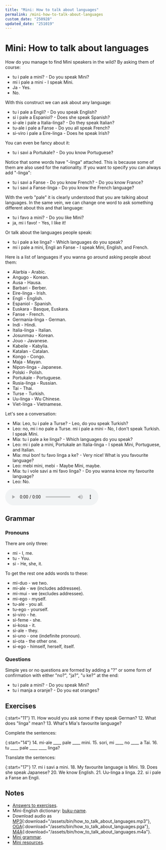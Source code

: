 ```yaml
---
title: "Mini: How to talk about languages"
permalink: /mini-how-to-talk-about-languages
custom_date: "250928"
updated_date: "251019"
---
```


# Mini: How to talk about languages

How do you manage to find Mini speakers in the wild? By asking them of course:

- tu i pale a mini? - Do you speak Mini?
- mi i pale a mini - I speak Mini.
- Ja - Yes.
- No.

With this construct we can ask about any language:

- tu i pale a Engli? - Do you speak English?
- si i pale a Espaniol? - Does she speak Spanish?
- si-ale i pale a Italia-linga? - Do they speak Italian?
- tu-ale i pale a Fanse - Do you all speak French?
- si-viro i pale a Eire-linga - Does he speak Irish?

You can even be fancy about it:

- tu i savi a Portukale? - Do you know Portuguese?

Notice that some words have "-linga" attached. This is because some of them are also used for the nationality. If you want to specify you can always add "-linga":

- tu i savi a Fanse - Do you know French? - Do you know France?
- tu i savi a Fanse-linga - Do you know the French language?

With the verb "pale" it is clearly understood that you are talking about languages. In the same vein, we can change one word to ask something different about this and that language:

- tu i favo a mini? - Do you like Mini?
- ja, mi i favo! - Yes, I like it!

Or talk about the languages people speak:

- tu i pale a ke linga? - Which languages do you speak?
- mi i pale a mini, Engli an Fanse - I speak Mini, English, and French.

Here is a list of languages if you wanna go around asking people about them:

- Alarbia - Arabic.
- Angugo - Korean.
- Ausa - Hausa.
- Barbari - Berber.
- Eire-linga - Irish.
- Engli - English.
- Espaniol - Spanish.
- Euskara - Basque, Euskara.
- Fanse - French.
- Germania-linga - German.
- Indi - Hindi.
- Italia-linga - Italian.
- Josunmau - Korean.
- Jouo - Javanese.
- Kabeile - Kabylia.
- Katalan - Catalan.
- Kongo - Congo.
- Maja - Mayan.
- Nipon-linga - Japanese.
- Polski - Polish.
- Portukale - Portuguese.
- Rusia-linga - Russian.
- Tai - Thai.
- Turse - Turkish.
- Uu-linga - Wu Chinese.
- Viet-linga - Vietnamese.

Let's see a conversation:

- Mia: Leo, tu i pale a Turse? - Leo, do you speak Turkish?
- Leo: no, mi i no pale a Turse. mi i pale a mini - No, I don't speak Turkish. I speak Mini.
- Mia: tu i pale a ke linga? - Which languages do you speak?
- Leo: mi i pale a mini, Portukale an Italia-linga - I speak Mini, Portuguese, and Italian.
- Mia: mui bon! tu favo linga a ke? - Very nice! What is you favourite language?
- Leo: mebi mini, mebi - Maybe Mini, maybe.
- Mia: tu i vole savi a mi favo linga? - Do you wanna know my favourite language?
- Leo: No.

<audio controls>
    <source type="audio/mp4" src="/assets/bin/how_to_talk_about_languages.m4a">
    <source type="audio/ogg" src="/assets/bin/how_to_talk_about_languages.oga">
    <source type="audio/mpeg" src="/assets/bin/how_to_talk_about_languages.mp3">
</audio>

## Grammar

### Pronouns

There are only three:

- mi - I, me.
- tu - You.
- si - He, she, it.

To get the rest one adds words to these:

- mi-duo - we two.
- mi-ale - we (includes addressee).
- mi-mui - we (excludes addressee).
- mi-ego - myself.
- tu-ale - you all.
- tu-ego - yourself.
- si-viro - he.
- si-feme - she.
- si-kosa - it.
- si-ale - they.
- si-uno - one (indefinite pronoun).
- si-ota - the other one.
- si-ego - himself, herself, itself.

### Questions

Simple yes or no questions are formed by adding a "?" or some form of confirmation with either "no?", "ja?", "u ke?" at the end:

- tu i pale a mini? - Do you speak Mini?
- tu i manja a oranje? - Do you eat oranges?

## Exercises

{:start="11"}
11. How would you ask some if they speak German?
12. What does "linga" mean?
13. What's Mia's favourite language?

Complete the sentences:

{:start="14"}
14. mi-ale \_\_\_\_ pale \_\_\_\_ mini.
15. sori, mi \_\_\_\_ no \_\_\_\_ a Tai.
16. tu \_\_\_\_ pale \_\_\_\_ \_\_\_\_ linga?

Translate the sentences:

{:start="17"}
17. mi i savi a mini.
18. My favourite language is Mini.
19. Does she speak Japanese?
20. We know English.
21. Uu-linga a linga.
22. si i pale a Fanse an Engli.

## Notes

- [Answers to exercises](/how-to-mini#answers-to-exercises).
- Mini-English dictionary: [buku-name](/buku-name).
- Download audio as [MP3](/assets/bin/how_to_talk_about_languages.mp3){:download="/assets/bin/how_to_talk_about_languages.mp3"}, [OGA](/assets/bin/how_to_talk_about_languages.oga){:download="/assets/bin/how_to_talk_about_languages.pga"}, [M4A](/assets/bin/how_to_talk_about_languages.m4a){:download="/assets/bin/how_to_talk_about_languages.m4a"}.
- [Mini grammar](/mini-course-grammar).
- [Mini resources](/mini-resources).
